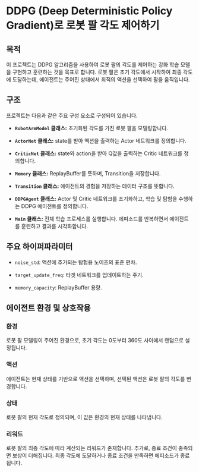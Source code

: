 # DDPG (Deep Deterministic Policy Gradient)로 로봇 팔 각도 제어하기

## 목적
이 프로젝트는 DDPG 알고리즘을 사용하여 로봇 팔의 각도를 제어하는 강화 학습 모델을 구현하고 훈련하는 것을 목표로 합니다. 로봇 팔은 초기 각도에서 시작하여 최종 각도에 도달하는데, 에이전트는 주어진 상태에서 최적의 액션을 선택하여 팔을 움직입니다.

## 구조
프로젝트는 다음과 같은 주요 구성 요소로 구성되어 있습니다.

- **`RobotArmModel` 클래스:** 초기화된 각도를 가진 로봇 팔을 모델링합니다.

- **`ActorNet` 클래스:** state를 받아 액션을 출력하는 Actor 네트워크를 정의합니다.

- **`CriticNet` 클래스:** state와 action을 받아 Q값을 출력하는 Critic 네트워크를 정의합니다.

- **`Memory` 클래스:** ReplayBuffer를 뜻하며, Transition을 저장합니다.

- **`Transition` 클래스:** 에이전트의 경험을 저장하는 데이터 구조를 뜻합니다.

- **`DDPGAgent` 클래스:** Actor 및 Critic 네트워크를 초기화하고, 학습 및 탐험을 수행하는 DDPG 에이전트를 정의합니다.

- **`Main` 클래스:** 전체 학습 프로세스를 실행합니다. 에피소드를 반복하면서 에이전트를 훈련하고 결과를 시각화합니다.

## 주요 하이퍼파라미터

- `noise_std`: 액션에 추가되는 탐험용 노이즈의 표준 편차.

- `target_update_freq`: 타겟 네트워크를 업데이트하는 주기.

- `memory_capacity`: ReplayBuffer 용량.

## 에이전트 환경 및 상호작용

### 환경
로봇 팔 모델링이 주어진 환경으로, 초기 각도는 0도부터 360도 사이에서 랜덤으로 설정됩니다.

### 액션
에이전트는 현재 상태를 기반으로 액션을 선택하며, 선택된 액션은 로봇 팔의 각도를 변경합니다.

### 상태
로봇 팔의 현재 각도로 정의되며, 이 값은 환경의 현재 상태를 나타냅니다.

### 리워드
로봇 팔의 최종 각도에 따라 계산되는 리워드가 존재합니다. 추가로, 종료 조건이 충족되면 보상이 더해집니다. 최종 각도에 도달하거나 종료 조건을 만족하면 에피소드가 종료됩니다.
